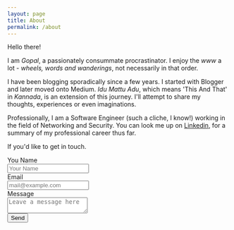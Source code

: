 ```yaml
---
layout: page
title: About
permalink: /about
---
```


<p class="mt-3">Hello there!</p>

I am *Gopal*, a passionately consummate procrastinator. I enjoy the *www* a lot - *wheels, words and wanderings*, not necessarily in that order.

I have been blogging sporadically since a few years. I started with Blogger and later moved onto Medium. *Idu Mattu Adu*, which means 'This And That' in *Kannada*, is an extension of this journey. I'll attempt to share my thoughts, experiences or even imaginations.

Professionally, I am a Software Engineer (such a cliche, I know!) working in the field of Networking and Security. You can look me up on [Linkedin](https://www.linkedin.com/in/gopalvkulkarni), for a summary of my professional career thus far.

If you'd like to get in touch.

<form action="https://formspree.io/f/mqkweven" method="POST">
    <div class="row mb-3">
        <label for="name" class="col-sm-2 col-form-label col-form-label">You Name</label>
        <div class="col-sm-10">
            <input type="text" name="name" id="name" placeholder="Your Name" class="form-control-sm">
        </div>
    </div>
    <div class="row mb-3">
        <label for="email" class="col-sm-2 col-form-label col-form-label">Email</label>
        <div class="col-sm-10">
            <input type="email" name="email" id="email" placeholder="mail@example.com">
        </div>
    </div>
    <div class="row mb-3">
        <label for="msg" class="col-sm-2 col-form-label col-form-label">Message</label>
        <div class="col-sm-10">
            <textarea name="message" id="msg" placeholder="Leave a message here" class="form-control-lg"></textarea>
        </div>
    </div>
    <button type="submit">Send</button>
</form>